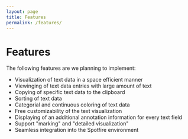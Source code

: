 ```yaml
---
layout: page
title: Features
permalink: /features/
---
```


# Features

The following features are we planning to implement:

* Visualization of text data in a space efficient manner
* Viewinging of text data entries with large amount of text
* Copying of specific text data to the clipboard
* Sorting of text data
* Categorial and continuous coloring of text data
* Free customizability of the text visualization
* Displaying of an additional annotation information for every text field
* Support "marking" and "detailed visualization" 
* Seamless integration into the Spotfire environment